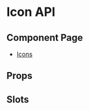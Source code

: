 # Icon API

## Component Page
- [Icons](../components/icons)

## Props
<Table name="icon" field="props" />

## Slots
<Table name="icon" field="slots" />
